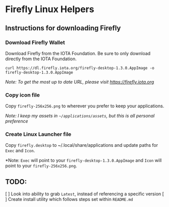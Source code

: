 # Firefly Linux Helpers
## Instructions for downloading Firefly
### Download Firefly Wallet 
Download Firefly from the IOTA Foundation. Be sure to only download directly from the IOTA Foundation.
```cURL
curl https://dl.firefly.iota.org/firefly-desktop-1.3.0.AppImage -o firefly-desktop-1.3.0.AppImage
```

*Note: To get the most up to date URL, please visit https://firefly.iota.org*

### Copy icon file
Copy `firefly-256x256.png` to wherever you prefer to keep your applications. 

*Note: I keep my assets in `~/applications/assets`, but this is all personal preference*

### Create Linux Launcher file
Copy `firefly.desktop` to ~/.local/share/applications and update paths for `Exec` and `Icon`.

*Note: `Exec` will point to your `firefly-desktop-1.3.0.AppImage` and `Icon` will point to your `firefly-256x256.png`.

## TODO:
[ ] Look into ability to grab `Latest`, instead of referencing a specific version
[ ] Create install utility which follows steps set within `README.md`